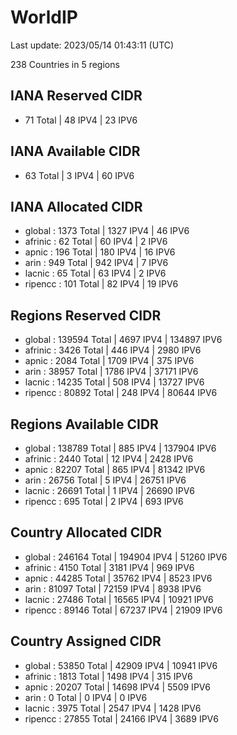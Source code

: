 # WorldIP

Last update: 2023/05/14 01:43:11 (UTC)

238 Countries in 5 regions

## IANA Reserved CIDR

- 71 Total | 48 IPV4 | 23 IPV6

## IANA Available CIDR

- 63 Total | 3 IPV4 | 60 IPV6

## IANA Allocated CIDR

- global : 1373 Total | 1327 IPV4 | 46 IPV6
- afrinic : 62 Total | 60 IPV4 | 2 IPV6
- apnic : 196 Total | 180 IPV4 | 16 IPV6
- arin : 949 Total | 942 IPV4 | 7 IPV6
- lacnic : 65 Total | 63 IPV4 | 2 IPV6
- ripencc : 101 Total | 82 IPV4 | 19 IPV6

## Regions Reserved CIDR

- global : 139594 Total | 4697 IPV4 | 134897 IPV6
- afrinic : 3426 Total | 446 IPV4 | 2980 IPV6
- apnic : 2084 Total | 1709 IPV4 | 375 IPV6
- arin : 38957 Total | 1786 IPV4 | 37171 IPV6
- lacnic : 14235 Total | 508 IPV4 | 13727 IPV6
- ripencc : 80892 Total | 248 IPV4 | 80644 IPV6

## Regions Available CIDR

- global : 138789 Total | 885 IPV4 | 137904 IPV6
- afrinic : 2440 Total | 12 IPV4 | 2428 IPV6
- apnic : 82207 Total | 865 IPV4 | 81342 IPV6
- arin : 26756 Total | 5 IPV4 | 26751 IPV6
- lacnic : 26691 Total | 1 IPV4 | 26690 IPV6
- ripencc : 695 Total | 2 IPV4 | 693 IPV6

## Country Allocated CIDR

- global : 246164 Total | 194904 IPV4 | 51260 IPV6
- afrinic : 4150 Total | 3181 IPV4 | 969 IPV6
- apnic : 44285 Total | 35762 IPV4 | 8523 IPV6
- arin : 81097 Total | 72159 IPV4 | 8938 IPV6
- lacnic : 27486 Total | 16565 IPV4 | 10921 IPV6
- ripencc : 89146 Total | 67237 IPV4 | 21909 IPV6

## Country Assigned CIDR

- global : 53850 Total | 42909 IPV4 | 10941 IPV6
- afrinic : 1813 Total | 1498 IPV4 | 315 IPV6
- apnic : 20207 Total | 14698 IPV4 | 5509 IPV6
- arin : 0 Total | 0 IPV4 | 0 IPV6
- lacnic : 3975 Total | 2547 IPV4 | 1428 IPV6
- ripencc : 27855 Total | 24166 IPV4 | 3689 IPV6
